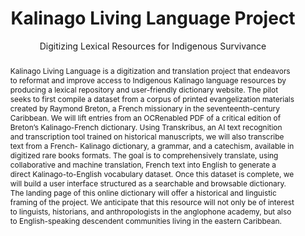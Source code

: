 ---
pid: kalinago
done: true
title: Kalinago Living Language Project
subtitle: Digitizing Lexical Resources for Indigenous Survivance
category: DH Seed Grant Recipient
tags:
- indigenous-studies
- multilingual-dh
cohort_year: '2024'
abstract: Kalinago Living Language is a digitization and translation project that
  endeavors to reformat and improve access to Indigenous Kalinago language resources
  by producing a lexical repository and user-friendly dictionary website. The pilot
  seeks to first compile a dataset from a corpus of printed evangelization materials
  created by Raymond Breton, a French missionary in the seventeenth-century Caribbean.
  We will lift entries from an OCRenabled PDF of a critical edition of Breton’s Kalinago-French
  dictionary. Using Transkribus, an AI text recognition and transcription tool trained
  on historical manuscripts, we will also transcribe text from a French- Kalinago
  dictionary, a grammar, and a catechism, available in digitized rare books formats.
  The goal is to comprehensively translate, using collaborative and machine translation,
  French text into English to generate a direct Kalinago-to-English vocabulary dataset.
  Once this dataset is complete, we will build a user interface structured as a searchable
  and browsable dictionary. The landing page of this online dictionary will offer
  a historical and linguistic framing of the project. We anticipate that this resource
  will not only be of interest to linguists, historians, and anthropologists in the
  anglophone academy, but also to English-speaking descendent communities living in
  the eastern Caribbean.
pis:
- bradley
order: '072'
layout: project
---